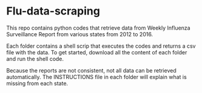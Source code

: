 # Flu-data-scraping
This repo contains python codes that retrieve data from Weekly Influenza Surveillance Report from various states from 2012 to 2016.

Each folder contains a shell scrip that executes the codes and returns a csv file with the data. To get started, download all the content of each folder and run the shell code. 
  
Because the reports are not consistent, not all data can be retrieved automatically. The INSTRUCTIONS file in each folder will explain what is missing from each state.

